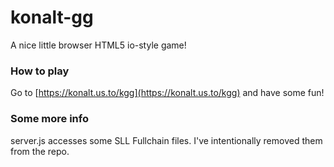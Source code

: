 # konalt-gg
A nice little browser HTML5 io-style game!
### How to play
Go to [https://konalt.us.to/kgg](https://konalt.us.to/kgg) and have some fun!
### Some more info
server.js accesses some SLL Fullchain files. I've intentionally removed them from the repo.